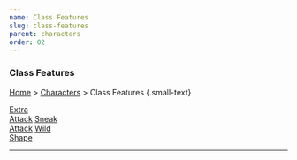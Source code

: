 ```yaml
---
name: Class Features
slug: class-features
parent: characters
order: 02
---
```

### Class Features
[Home](dm-operations-center) > [Characters](characters) > Class Features {.small-text}

<div class="menu-container">
    <a href="extra-attack">Extra<br/> Attack</a>
    <a href="sneak-attack">Sneak<br/> Attack</a>
    <a href="wild-shape">Wild<br/> Shape</a>
</div>
<hr/>